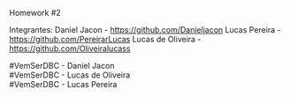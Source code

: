 Homework #2

Integrantes:
    Daniel Jacon - https://github.com/Danieljacon
    Lucas Pereira - https://github.com/PereirarLucas
    Lucas de Oliveira - https://github.com/Oliveiralucass

#VemSerDBC - Daniel Jacon <br />
#VemSerDBC - Lucas de Oliveira <br/>
#VemSerDBC - Lucas Pereira <br />